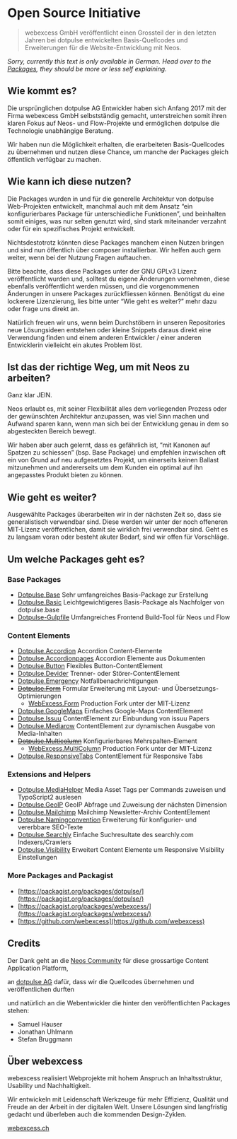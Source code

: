 
# Open Source Initiative

> webexcess GmbH veröffentlicht einen Grossteil der in den letzten Jahren bei dotpulse entwickelten Basis-Quellcodes und Erweiterungen für die Website-Entwicklung mit Neos.


_Sorry, currently this text is only available in German. Head over to the [Packages](#headingPackages), they should be more or less self explaining._


## Wie kommt es?

Die ursprünglichen dotpulse AG Entwickler haben sich Anfang 2017 mit der Firma webexcess GmbH selbstständig gemacht, unterstreichen somit ihren klaren Fokus auf Neos- und Flow-Projekte und ermöglichen dotpulse die Technologie unabhängige Beratung.

Wir haben nun die Möglichkeit erhalten, die erarbeiteten Basis-Quellcodes zu übernehmen und nutzen diese Chance, um manche der Packages gleich öffentlich verfügbar zu machen.


## Wie kann ich diese nutzen?

Die Packages wurden in und für die generelle Architektur von dotpulse Web-Projekten entwickelt, manchmal auch mit dem Ansatz “ein konfigurierbares Package für unterschiedliche Funktionen”, und beinhalten somit einiges, was nur selten genutzt wird, sind stark miteinander verzahnt oder für ein spezifisches Projekt entwickelt.

Nichtsdestotrotz könnten diese Packages manchem einen Nutzen bringen und sind nun öffentlich über composer installierbar. Wir helfen auch gern weiter, wenn bei der Nutzung Fragen auftauchen.

Bitte beachte, dass diese Packages unter der GNU GPLv3 Lizenz veröffentlicht wurden und, solltest du eigene Änderungen vornehmen, diese ebenfalls veröffentlicht werden müssen, und die vorgenommenen Änderungen in unsere Packages zurückfliessen können. Benötigst du eine lockerere Lizenzierung, lies bitte unter “Wie geht es weiter?” mehr dazu oder frage uns direkt an.

Natürlich freuen wir uns, wenn beim Durchstöbern in unseren Repositories neue Lösungsideen entstehen oder kleine Snippets daraus direkt eine Verwendung finden und einem anderen Entwickler / einer anderen Entwicklerin vielleicht ein akutes Problem löst.


## Ist das der richtige Weg, um mit Neos zu arbeiten?

Ganz klar JEIN.

Neos erlaubt es, mit seiner Flexibilität alles dem vorliegenden Prozess oder der gewünschten Architektur anzupassen, was viel Sinn machen und Aufwand sparen kann, wenn man sich bei der Entwicklung genau in dem so abgesteckten Bereich bewegt.

Wir haben aber auch gelernt, dass es gefährlich ist, “mit Kanonen auf Spatzen zu schiessen” (bsp. Base Package) und empfehlen inzwischen oft ein von Grund auf neu aufgesetztes Projekt, um einerseits keinen Ballast mitzunehmen und andererseits um dem Kunden ein optimal auf ihn angepasstes Produkt bieten zu können.


## Wie geht es weiter?

Ausgewählte Packages überarbeiten wir in der nächsten Zeit so, dass sie generalistisch verwendbar sind. Diese werden wir unter der noch offeneren MIT-Lizenz veröffentlichen, damit sie wirklich frei verwendbar sind. Geht es zu langsam voran oder besteht akuter Bedarf, sind wir offen für Vorschläge.


## <a name="headingPackages"></a>Um welche Packages geht es?

### Base Packages

- [Dotpulse.Base](https://github.com/webexcess/dotpulse-neos-plugin-base) Sehr umfangreiches Basis-Package zur Erstellung
- [Dotpulse.Basic](https://github.com/webexcess/dotpulse-neos-plugin-basic) Leichtgewichtigeres Basis-Package als Nachfolger von dotpulse.base
- [Dotpulse-Gulpfile](https://github.com/webexcess/dotpulse-gulpfile.js) Umfangreiches Frontend Build-Tool für Neos und Flow

### Content Elements

- [Dotpulse.Accordion](https://github.com/webexcess/dotpulse-neos-plugin-accordion) Accordion Content-Elemente
- [Dotpulse.Accordionpages](https://github.com/webexcess/dotpulse-neos-plugin-accordion-pages) Accordion Elemente aus Dokumenten
- [Dotpulse.Button](https://github.com/webexcess/dotpulse-neos-plugin-button) Flexibles Button-ContentElement
- [Dotpulse.Devider](https://github.com/webexcess/dotpulse-neos-plugin-divider) Trenner- oder Störer-ContentElement
- [Dotpulse.Emergency](https://github.com/webexcess/dotpulse-neos-plugin-emergency) Notfallbenachrichtigungen
- [~~Dotpulse.Form~~](https://github.com/webexcess/dotpulse-neos-plugin-form) Formular Erweiterung mit Layout- und Übersetzungs-Optimierungen
  - [WebExcess.Form](https://github.com/webexcess/WebExcess.Form) Production Fork unter der MIT-Lizenz
- [Dotpulse.GoogleMaps](https://github.com/webexcess/dotpulse-neos-plugin-googlemaps) Einfaches Google-Maps ContentElement
- [Dotpulse.Issuu](https://github.com/webexcess/dotpulse-neos-plugin-issuu) ContentElement zur Einbundung von issuu Papers
- [Dotpulse.Mediarow](https://github.com/webexcess/dotpulse-neos-plugin-mediarow) ContentElement zur dynamischen Ausgabe von Media-Inhalten
- [~~Dotpulse.Multicolumn~~](https://github.com/webexcess/dotpulse-neos-plugin-multicolumn) Konfigurierbares Mehrspalten-Element
  - [WebExcess.MultiColumn](https://github.com/webexcess/WebExcess.MultiColumn) Production Fork unter der MIT-Lizenz
- [Dotpulse.ResponsiveTabs](https://github.com/webexcess/dotpulse-neos-plugin-responsivetabs) ContentElement für Responsive Tabs

### Extensions and Helpers

- [Dotpulse.MediaHelper](https://github.com/webexcess/dotpulse-neos-application-mediahelper) Media Asset Tags per Commands zuweisen und TypoScript2 auslesen
- [Dotpulse.GeoIP](https://github.com/webexcess/dotpulse-neos-package-geoip) GeoIP Abfrage und Zuweisung der nächsten Dimension
- [Dotpulse.Mailchimp](https://github.com/webexcess/dotpulse-neos-plugin-mailchimp) Mailchimp Newsletter-Archiv ContentElement
- [Dotpulse.Namingconvention](https://github.com/webexcess/dotpulse-neos-plugin-namingconvention) Erweiterung für konfigurier- und vererbbare SEO-Texte
- [Dotpulse.Searchly](https://github.com/webexcess/dotpulse-neos-plugin-searchly) Einfache Suchresultate des searchly.com Indexers/Crawlers
- [Dotpulse.Visibility](https://github.com/webexcess/dotpulse-neos-plugin-visibility) Erweitert Content Elemente um Responsive Visibility Einstellungen

### More Packages and Packagist

- [https://packagist.org/packages/dotpulse/](https://packagist.org/packages/dotpulse/)
- [https://packagist.org/packages/webexcess/](https://packagist.org/packages/webexcess/)
- [https://github.com/webexcess](https://github.com/webexcess)


## Credits

Der Dank geht an die [Neos Community](https://neos.io) für diese grossartige Content Application Platform,

an [dotpulse AG](http://dotpulse.ch) dafür, dass wir die Quellcodes übernehmen und veröffentlichen durften

und natürlich an die Webentwickler die hinter den veröffentlichten Packages stehen:
- Samuel Hauser
- Jonathan Uhlmann
- Stefan Bruggmann


## Über webexcess

webexcess realisiert Webprojekte mit hohem Anspruch an Inhaltsstruktur, Usability und Nachhaltigkeit.

Wir entwickeln mit Leidenschaft Werkzeuge für mehr Effizienz, Qualität und Freude an der Arbeit in der digitalen Welt. Unsere Lösungen sind langfristig gedacht und überleben auch die kommenden Design-Zyklen.

[webexcess.ch](https://webexcess.ch)
